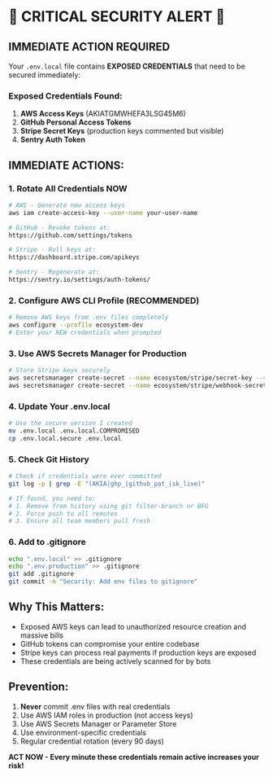 # 🚨 CRITICAL SECURITY ALERT 🚨

## IMMEDIATE ACTION REQUIRED

Your `.env.local` file contains **EXPOSED CREDENTIALS** that need to be secured immediately:

### Exposed Credentials Found:
1. **AWS Access Keys** (AKIATGMWHEFA3LSG45M6)
2. **GitHub Personal Access Tokens** 
3. **Stripe Secret Keys** (production keys commented but visible)
4. **Sentry Auth Token**

## IMMEDIATE ACTIONS:

### 1. Rotate All Credentials NOW
```bash
# AWS - Generate new access keys
aws iam create-access-key --user-name your-user-name

# GitHub - Revoke tokens at:
https://github.com/settings/tokens

# Stripe - Roll keys at:
https://dashboard.stripe.com/apikeys

# Sentry - Regenerate at:
https://sentry.io/settings/auth-tokens/
```

### 2. Configure AWS CLI Profile (RECOMMENDED)
```bash
# Remove AWS keys from .env files completely
aws configure --profile ecosystem-dev
# Enter your NEW credentials when prompted
```

### 3. Use AWS Secrets Manager for Production
```bash
# Store Stripe keys securely
aws secretsmanager create-secret --name ecosystem/stripe/secret-key --secret-string "sk_live_..."
aws secretsmanager create-secret --name ecosystem/stripe/webhook-secret --secret-string "whsec_..."
```

### 4. Update Your .env.local
```bash
# Use the secure version I created
mv .env.local .env.local.COMPROMISED
cp .env.local.secure .env.local
```

### 5. Check Git History
```bash
# Check if credentials were ever committed
git log -p | grep -E "(AKIA|ghp_|github_pat_|sk_live)"

# If found, you need to:
# 1. Remove from history using git filter-branch or BFG
# 2. Force push to all remotes
# 3. Ensure all team members pull fresh
```

### 6. Add to .gitignore
```bash
echo ".env.local" >> .gitignore
echo ".env.production" >> .gitignore
git add .gitignore
git commit -m "Security: Add env files to gitignore"
```

## Why This Matters:
- Exposed AWS keys can lead to unauthorized resource creation and massive bills
- GitHub tokens can compromise your entire codebase
- Stripe keys can process real payments if production keys are exposed
- These credentials are being actively scanned for by bots

## Prevention:
1. **Never** commit .env files with real credentials
2. Use AWS IAM roles in production (not access keys)
3. Use AWS Secrets Manager or Parameter Store
4. Use environment-specific credentials
5. Regular credential rotation (every 90 days)

**ACT NOW - Every minute these credentials remain active increases your risk!**